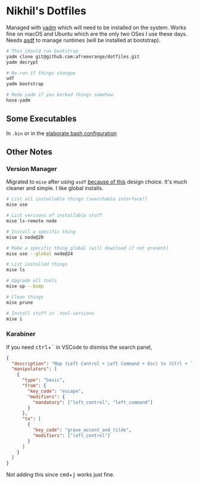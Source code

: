# Nikhil's Dotfiles

Managed with [yadm](https://yadm.io) which will need to be installed on the system. Works fine on macOS and Ubuntu which are the only two OSes I use these days. Needs [asdf](https://asdf-vm.com/) to manage runtimes (will be installed at bootstrap).

```bash
# This should run bootstrap
yadm clone git@github.com:afreeorange/dotfiles.git
yadm decrypt

# Re-run if things changae
udf
yadm bootstrap

# Redo yadm if you borked things somehow.
hose-yadm
```

## Some Executables

In `.bin` or in the [elaborate bash configuration](https://github.com/afreeorange/dotfiles/tree/master/.config/bash)

## Other Notes

### Version Manager

Migrated to `mise` after using `asdf` [because of this](https://asdf-vm.com/guide/upgrading-to-v0-16.html#asdf-global-and-asdf-local-commands-have-been-replaced-with-asdf-set) design choice. It's much cleaner and simple. I like global installs.

```bash
# List all installable things (searchable interface!)
mise use

# List versions of installable stuff
mise ls-remote node

# Install a specific thing
mise i node@20

# Make a specific thing global (will download if not present)
mise use --global node@24

# List installed things
mise ls

# Upgrade all tools
mise up --bump

# Clean things
mise prune

# Install stuff in .tool-versions
mise i
```

### Karabiner

If you need <kbd>ctrl</kbd>+<kbd>`</kbd> in VSCode to dismiss the search panel,

```json
{
  "description": "Map (Left Control + Left Command + Esc) to (Ctrl + `) for VSCode",
  "manipulators": [
    {
      "type": "basic",
      "from": {
        "key_code": "escape",
        "modifiers": {
          "mandatory": ["left_control", "left_command"]
        }
      },
      "to": [
        {
          "key_code": "grave_accent_and_tilde",
          "modifiers": ["left_control"]
        }
      ]
    }
  ]
}
```

Not adding this since <kbd>cmd</kbd>+<kbd>j</kbd> works just fine.
